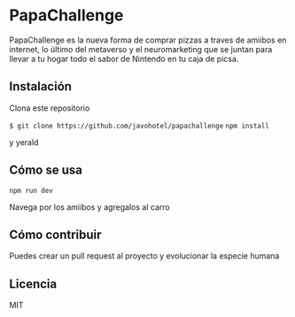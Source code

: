 # PapaChallenge

PapaChallenge es la nueva forma de comprar pizzas a traves de amiibos en internet, lo último del metaverso y el neuromarketing que se juntan para llevar a tu hogar todo el sabor de Nintendo en tu caja de picsa.

## Instalación

Clona este repositorio

`$ git clone https://github.com/javohotel/papachallenge`
`npm install`

y yerald

## Cómo se usa

`npm run dev`

Navega por los amiibos y agregalos al carro

## Cómo contribuir

Puedes crear un pull request al proyecto y evolucionar la especie humana

## Licencia

MIT
